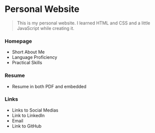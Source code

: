 # Personal Website

>This is my personal website. 
I learned HTML and CSS and a little JavaScript while creating it.

### Homepage
- Short About Me
- Language Proficiency
- Practical Skills

### Resume
- Resume in both PDF and embedded

### Links
- Links to Social Medias
- Link to LinkedIn
- Email
- Link to GitHub
